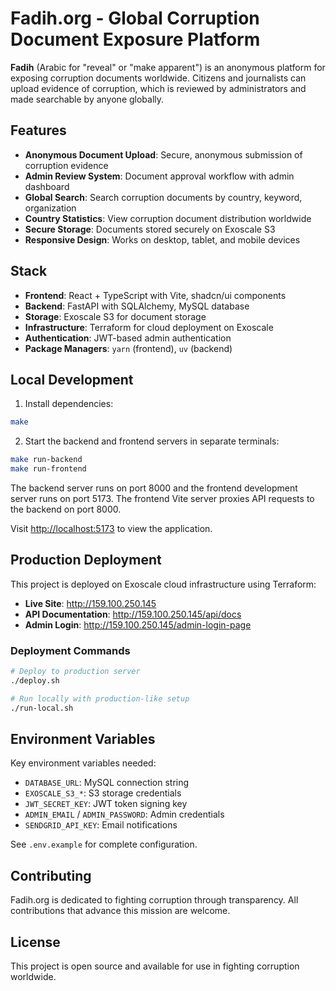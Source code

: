 # Fadih.org - Global Corruption Document Exposure Platform

**Fadih** (Arabic for "reveal" or "make apparent") is an anonymous platform for exposing corruption documents worldwide. Citizens and journalists can upload evidence of corruption, which is reviewed by administrators and made searchable by anyone globally.

## Features

- **Anonymous Document Upload**: Secure, anonymous submission of corruption evidence
- **Admin Review System**: Document approval workflow with admin dashboard
- **Global Search**: Search corruption documents by country, keyword, organization
- **Country Statistics**: View corruption document distribution worldwide
- **Secure Storage**: Documents stored securely on Exoscale S3
- **Responsive Design**: Works on desktop, tablet, and mobile devices

## Stack

- **Frontend**: React + TypeScript with Vite, shadcn/ui components
- **Backend**: FastAPI with SQLAlchemy, MySQL database
- **Storage**: Exoscale S3 for document storage
- **Infrastructure**: Terraform for cloud deployment on Exoscale
- **Authentication**: JWT-based admin authentication
- **Package Managers**: `yarn` (frontend), `uv` (backend)

## Local Development

1. Install dependencies:

```bash
make
```

2. Start the backend and frontend servers in separate terminals:

```bash
make run-backend
make run-frontend
```

The backend server runs on port 8000 and the frontend development server runs on port 5173. The frontend Vite server proxies API requests to the backend on port 8000.

Visit <http://localhost:5173> to view the application.

## Production Deployment

This project is deployed on Exoscale cloud infrastructure using Terraform:

- **Live Site**: http://159.100.250.145
- **API Documentation**: http://159.100.250.145/api/docs
- **Admin Login**: http://159.100.250.145/admin-login-page

### Deployment Commands

```bash
# Deploy to production server
./deploy.sh

# Run locally with production-like setup
./run-local.sh
```

## Environment Variables

Key environment variables needed:

- `DATABASE_URL`: MySQL connection string
- `EXOSCALE_S3_*`: S3 storage credentials
- `JWT_SECRET_KEY`: JWT token signing key
- `ADMIN_EMAIL` / `ADMIN_PASSWORD`: Admin credentials
- `SENDGRID_API_KEY`: Email notifications

See `.env.example` for complete configuration.

## Contributing

Fadih.org is dedicated to fighting corruption through transparency. All contributions that advance this mission are welcome.

## License

This project is open source and available for use in fighting corruption worldwide.

